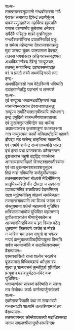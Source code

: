 शल्यः-  
ततश्शक्रस्स्तूयमानो गन्धर्वाप्सरसां गणैः  
ऐरावतं समारुह्य द्विपेन्द्रं लक्षणैर्युतम्  
पावकस्सुमहातेजा महर्षिश्च बृहस्पतिः  
यमश्च वरुणश्चैव कुबेरश्च धनेश्वरः  
सर्वैर्देवैः परिवृतः शक्रो वृत्रनिषूदनः  
गन्धर्वैरप्सरोभिश्च प्रयातस्त्रिदिवं प्रभुः  
स समेत्य महेन्द्राण्या देवराजश्शतक्रतुः  
मुदा परमया युक्तः पालयामास देवराट्  
ततस्स भगवांस्तत्र अङ्गिरास्समदृश्यत  
अथर्ववेदमन्त्रैश्च देवेन्द्रं समपूजयत्  
ततस्तु भगवानिन्द्रः प्रहृष्टस्समपद्यत  
वरं च प्रददौ तस्मै अथर्वाङ्गिरसे तदा  
इन्द्रः-  
अथर्वाङ्गिरसो नाम वेदेऽस्मिन्वै भविष्यति  
उदाहरणमेतद्धि यज्ञभागं च लप्स्यसे  
शल्यः-  
एवं सम्पूज्य भगवानथर्वाङ्गिरसं तदा  
व्यसर्जयन्महाराज देवराजश्शतक्रतुः  
सम्पूज्य सर्वांस्त्रिदशानृषींश्चापि तपोधनान्  
इन्द्रः प्रमुदितो राजन्धर्मेणापालयत्प्रजाः  
एवं दुःखमनुप्राप्तमिन्द्रेण सह भार्यया  
अज्ञातवासश्च कृतश्शत्रूणां वधकाङ्क्षया  
नात्र मन्युस्त्वया कार्यो यत्क्लिष्टोऽसि महावने  
द्रौपद्या सह राजेन्द्र भ्रातृभिश्च महात्मभिः  
एवं त्वमपि राजेन्द्र राज्यं प्राप्स्यसि भारत  
वृत्रं हत्वा यथा प्राप्तश्शक्रः कौरवनन्दन  
दुराचारश्च नहुषो ब्रह्वद्विट् पापचेतनः  
अगस्त्यशापाभिहतो विनष्टश्शाश्वतीस्समाः  
एवं तव दुरात्मानश्शत्रवश्शत्रुसूदन  
क्षिप्रं नाशं गमिष्यन्ति कर्णदुर्योधनादयः  
ततस्सागरपर्यन्तां भोक्ष्यसे मेदिनीमिमाम्  
भ्रातृभिस्सहितो वीर द्रौपद्या च सहानया  
उपाख्यानमिदं शक्रविजयं वेदसम्मितम्  
राज्ञा व्यूढेष्वनीकेषु श्रोतव्यं जयमिच्छता  
तस्मात्संश्रावयामि त्वां विजयं जयतां वर  
संस्तूयमाना वर्धन्ते महात्मानो युधिष्ठिर  
क्षत्रियाणामभावोयं युधिष्ठिर महात्मनाम्  
दुर्योधनापराधेन भीमार्जुनबलेन च  
आख्यानमिन्द्रविजयं य इदं नियतः पठेत्  
धूतपाप्मा जितस्वर्गः परत्रेह च मोदते  
न चारिजं भयं तस्य नापुत्रो वा भवेन्नरः  
नापदं प्राप्नुयात्काञ्चिद्दीर्घमायुश्च विन्दति  
सर्वत्र जयमाप्नोति न कदाचित्पराजयम्  
वैशम्पायनः-  
एवमाश्वासितो राजा शल्येन भरतर्षभ  
पूजयामास विधिवच्छल्यं धर्मभृतां वरः  
श्रुत्वा तु शल्यवचनं कुन्तीपुत्रो युधिष्ठिरः  
प्रत्युवाच महाबाहुर्मद्रराजमिदं वचः  
युधिष्ठिरः-  
भवान्कर्णस्य सारथ्यं करिष्यति न संशयः  
तत्र तेजोवधः कार्यः कर्णस्यार्जुनसंस्तवे  
शल्यः-  
एवमेतत्करिष्यामि यथा मां सम्प्रभाषसे  
यच्चान्यदपि शक्ष्यामि तत्करिष्याम्यहं तव  
वैशम्पायनः-  
ततस्त्वामन्त्र्य कौन्तेयाञ्छल्यो मद्राधिपस्तदा  
जगाम सबलश्श्रीमान्दुर्योधनमरिन्दमः  
